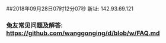 ##2018年09月28日07时12分07秒 新址: 142.93.69.121
### 兔友常见问题及解答: https://github.com/wanggonging/d/blob/w/FAQ.md
